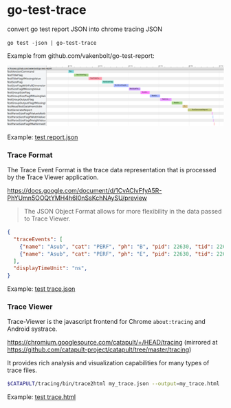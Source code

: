 # go-test-trace

convert go test report JSON into chrome tracing JSON

`go test -json | go-test-trace`

Example from github.com/vakenbolt/go-test-report:

![test trace](test_trace.png)

Example:
[test report.json](test_report.json)

### Trace Format

The Trace Event Format is the trace data representation that is processed by the Trace Viewer application.

<https://docs.google.com/document/d/1CvAClvFfyA5R-PhYUmn5OOQtYMH4h6I0nSsKchNAySU/preview>

> The JSON Object Format allows for more flexibility in the data passed to Trace Viewer.

```json
{
  "traceEvents": [
    {"name": "Asub", "cat": "PERF", "ph": "B", "pid": 22630, "tid": 22630, "ts": 829},
    {"name": "Asub", "cat": "PERF", "ph": "E", "pid": 22630, "tid": 22630, "ts": 833}
  ],
  "displayTimeUnit": "ns",
}
```

Example:
[test trace.json](test_trace.json)

### Trace Viewer

Trace-Viewer is the javascript frontend for Chrome `about:tracing` and Android systrace.

<https://chromium.googlesource.com/catapult/+/HEAD/tracing>
(mirrored at <https://github.com/catapult-project/catapult/tree/master/tracing>)

It provides rich analysis and visualization capabilities for many types of trace files.

```sh
$CATAPULT/tracing/bin/trace2html my_trace.json --output=my_trace.html
```

Example:
[test trace.html](test_trace.html)
